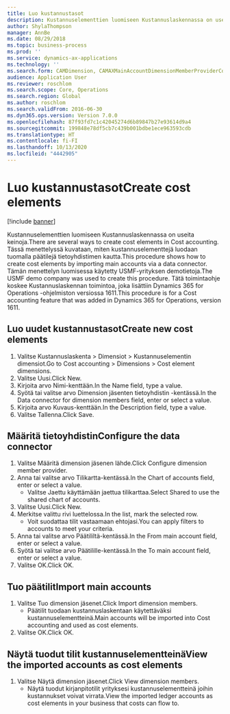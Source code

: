 ```yaml
---
title: Luo kustannustasot
description: Kustannuselementtien luomiseen Kustannuslaskennassa on useita keinoja.
author: ShylaThompson
manager: AnnBe
ms.date: 08/29/2018
ms.topic: business-process
ms.prod: ''
ms.service: dynamics-ax-applications
ms.technology: ''
ms.search.form: CAMDimension, CAMAXMainAccountDimensionMemberProviderConfiguration, CAMDimensionMember
audience: Application User
ms.reviewer: roschlom
ms.search.scope: Core, Operations
ms.search.region: Global
ms.author: roschlom
ms.search.validFrom: 2016-06-30
ms.dyn365.ops.version: Version 7.0.0
ms.openlocfilehash: 87f93fd7c1c42045274d6b89847b27e93614d9a4
ms.sourcegitcommit: 199848e78df5cb7c439b001bdbe1ece963593cdb
ms.translationtype: HT
ms.contentlocale: fi-FI
ms.lasthandoff: 10/13/2020
ms.locfileid: "4442905"
---
```

# <a name="create-cost-elements"></a><span data-ttu-id="7cc22-103">Luo kustannustasot</span><span class="sxs-lookup"><span data-stu-id="7cc22-103">Create cost elements</span></span> 

[!include [banner](../../includes/banner.md)]

<span data-ttu-id="7cc22-104">Kustannuselementtien luomiseen Kustannuslaskennassa on useita keinoja.</span><span class="sxs-lookup"><span data-stu-id="7cc22-104">There are several ways to create cost elements in Cost accounting.</span></span> <span data-ttu-id="7cc22-105">Tässä menettelyssä kuvataan, miten kustannuselementtejä luodaan tuomalla päätilejä tietoyhdistimen kautta.</span><span class="sxs-lookup"><span data-stu-id="7cc22-105">This procedure shows how to create cost elements by importing main accounts via a data connector.</span></span> <span data-ttu-id="7cc22-106">Tämän menettelyn luomisessa käytetty USMF-yrityksen demotietoja.</span><span class="sxs-lookup"><span data-stu-id="7cc22-106">The USMF demo company was used to create this procedure.</span></span> <span data-ttu-id="7cc22-107">Tätä toimintaohje koskee Kustannuslaskennan toimintoa, joka lisättiin Dynamics 365 for Operations -ohjelmiston versiossa 1611.</span><span class="sxs-lookup"><span data-stu-id="7cc22-107">This procedure is for a Cost accounting feature that was added in Dynamics 365 for Operations, version 1611.</span></span>


## <a name="create-new-cost-elements"></a><span data-ttu-id="7cc22-108">Luo uudet kustannustasot</span><span class="sxs-lookup"><span data-stu-id="7cc22-108">Create new cost elements</span></span>
1. <span data-ttu-id="7cc22-109">Valitse Kustannuslaskenta > Dimensiot > Kustannuselementin dimensiot.</span><span class="sxs-lookup"><span data-stu-id="7cc22-109">Go to Cost accounting > Dimensions > Cost element dimensions.</span></span>
2. <span data-ttu-id="7cc22-110">Valitse Uusi.</span><span class="sxs-lookup"><span data-stu-id="7cc22-110">Click New.</span></span>
3. <span data-ttu-id="7cc22-111">Kirjoita arvo Nimi-kenttään.</span><span class="sxs-lookup"><span data-stu-id="7cc22-111">In the Name field, type a value.</span></span>
4. <span data-ttu-id="7cc22-112">Syötä tai valitse arvo Dimension jäsenten tietoyhdistin -kentässä.</span><span class="sxs-lookup"><span data-stu-id="7cc22-112">In the Data connector for dimension members field, enter or select a value.</span></span>
5. <span data-ttu-id="7cc22-113">Kirjoita arvo Kuvaus-kenttään.</span><span class="sxs-lookup"><span data-stu-id="7cc22-113">In the Description field, type a value.</span></span>
6. <span data-ttu-id="7cc22-114">Valitse Tallenna.</span><span class="sxs-lookup"><span data-stu-id="7cc22-114">Click Save.</span></span>

## <a name="configure-the-data-connector"></a><span data-ttu-id="7cc22-115">Määritä tietoyhdistin</span><span class="sxs-lookup"><span data-stu-id="7cc22-115">Configure the data connector</span></span>
1. <span data-ttu-id="7cc22-116">Valitse Määritä dimension jäsenen lähde.</span><span class="sxs-lookup"><span data-stu-id="7cc22-116">Click Configure dimension member provider.</span></span>
2. <span data-ttu-id="7cc22-117">Anna tai valitse arvo Tilikartta-kentässä.</span><span class="sxs-lookup"><span data-stu-id="7cc22-117">In the Chart of accounts field, enter or select a value.</span></span>
    * <span data-ttu-id="7cc22-118">Valitse Jaettu käyttämään jaettua tilikarttaa.</span><span class="sxs-lookup"><span data-stu-id="7cc22-118">Select Shared to use the shared chart of accounts.</span></span>  
3. <span data-ttu-id="7cc22-119">Valitse Uusi.</span><span class="sxs-lookup"><span data-stu-id="7cc22-119">Click New.</span></span>
4. <span data-ttu-id="7cc22-120">Merkitse valittu rivi luettelossa.</span><span class="sxs-lookup"><span data-stu-id="7cc22-120">In the list, mark the selected row.</span></span>
    * <span data-ttu-id="7cc22-121">Voit suodattaa tilit vastaamaan ehtojasi.</span><span class="sxs-lookup"><span data-stu-id="7cc22-121">You can apply filters to accounts to meet your criteria.</span></span>  
5. <span data-ttu-id="7cc22-122">Anna tai valitse arvo Päätililtä-kentässä.</span><span class="sxs-lookup"><span data-stu-id="7cc22-122">In the From main account field, enter or select a value.</span></span>
6. <span data-ttu-id="7cc22-123">Syötä tai valitse arvo Päätilille-kentässä.</span><span class="sxs-lookup"><span data-stu-id="7cc22-123">In the To main account field, enter or select a value.</span></span>
7. <span data-ttu-id="7cc22-124">Valitse OK.</span><span class="sxs-lookup"><span data-stu-id="7cc22-124">Click OK.</span></span>

## <a name="import-main-accounts"></a><span data-ttu-id="7cc22-125">Tuo päätilit</span><span class="sxs-lookup"><span data-stu-id="7cc22-125">Import main accounts</span></span>
1. <span data-ttu-id="7cc22-126">Valitse Tuo dimension jäsenet.</span><span class="sxs-lookup"><span data-stu-id="7cc22-126">Click Import dimension members.</span></span>
    * <span data-ttu-id="7cc22-127">Päätilit tuodaan kustannuslaskentaan käytettäväksi kustannuselementteinä.</span><span class="sxs-lookup"><span data-stu-id="7cc22-127">Main accounts will be imported into Cost accounting and used as cost elements.</span></span>  
2. <span data-ttu-id="7cc22-128">Valitse OK.</span><span class="sxs-lookup"><span data-stu-id="7cc22-128">Click OK.</span></span>

## <a name="view-the-imported-accounts-as-cost-elements"></a><span data-ttu-id="7cc22-129">Näytä tuodut tilit kustannuselementteinä</span><span class="sxs-lookup"><span data-stu-id="7cc22-129">View the imported accounts as cost elements</span></span>
1. <span data-ttu-id="7cc22-130">Valitse Näytä dimension jäsenet.</span><span class="sxs-lookup"><span data-stu-id="7cc22-130">Click View dimension members.</span></span>
    * <span data-ttu-id="7cc22-131">Näytä tuodut kirjanpitotilit yrityksesi kustannuselementteinä joihin kustannukset voivat virrata.</span><span class="sxs-lookup"><span data-stu-id="7cc22-131">View the imported ledger accounts as cost elements in your business that costs can flow to.</span></span>  

